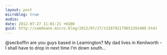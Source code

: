 ```yaml
---
layout: post
microblog: true
audio: 
date: 2012-07-27 11:01:21 +0100
guid: http://samdeane.micro.blog/2012/07/27/t228792179651391489.html
---
```

@secboffin are you guys based in Leamington? My dad lives in Kenilworth - I shall have to drop in next time I’m down south...
